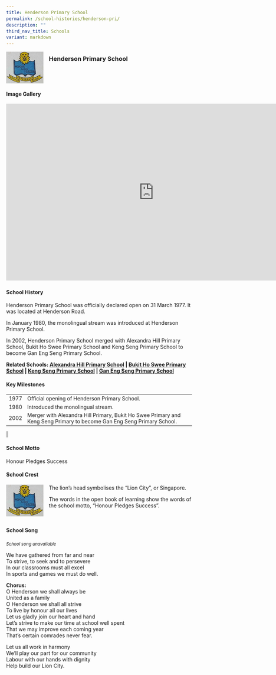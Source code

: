 ```yaml
---
title: Henderson Primary School
permalink: /school-histories/henderson-pri/
description: ""
third_nav_title: Schools
variant: markdown
---
```

<img align="left" style="width:20%;margin-right:15px;" src="/images/hendersonpri1.png">

### **Henderson Primary School**

<br clear="left">

#### **Image Gallery**
<iframe src="https://docs.google.com/presentation/d/e/2PACX-1vRQqyf5oPSshRIfpZiel-UkKqWcRA2o4mhoyfuhdB0DyPqjwfi_C5QJJESepBvaTDAju5eq0W-kZz1W/embed?start=false&amp;loop=true&amp;delayms=5000" frameborder="0" width="800" height="479" allowfullscreen="true"></iframe>


#### **School History**
Henderson Primary School was officially declared open on 31 March 1977. It was located at Henderson Road.

In January 1980, the monolingual stream was introduced at Henderson Primary School.

In 2002, Henderson Primary School merged with Alexandra Hill Primary School, Bukit Ho Swee Primary School and Keng Seng Primary School to become Gan Eng Seng Primary School.

**Related Schools: [Alexandra Hill Primary School](/school-histories/alexandra-hill-pri/) \| [Bukit Ho Swee Primary School](/school-histories/bukit-ho-swee-pri/) \| [Keng Seng Primary School](/school-histories/keng-seng-pri/) \| [Gan Eng Seng Primary School](/school-histories/gan-eng-seng-pri/)**

#### **Key Milestones**

|  |  |
|:---:|---|
| 1977 | Official opening of Henderson Primary School. |
| 1980 | Introduced the monolingual stream. |
| 2002 | Merger with Alexandra Hill Primary, Bukit Ho Swee Primary and Keng Seng Primary to become Gan Eng Seng Primary School. |
|

#### **School Motto**
Honour Pledges Success

#### **School Crest**
<img align="left" style="width:20%;margin-right:15px;" src="/images/hendersonpri1.png">

The lion’s head symbolises the “Lion City”, or Singapore.

The words in the open book of learning show the words of the school motto, “Honour Pledges Success”.

<br clear="left">

#### **School Song**
<small>*School song unavailable*</small>

We have gathered from far and near<br>
To strive, to seek and to persevere<br>
In our classrooms must all excel<br>
In sports and games we must do well.

**Chorus:**<br>
O Henderson we shall always be<br>
United as a family<br>
O Henderson we shall all strive<br>
To live by honour all our lives<br>
Let us gladly join our heart and hand<br>
Let’s strive to make our time at school well spent<br>
That we may improve each coming year<br>
That’s certain comrades never fear.

Let us all work in harmony<br>
We’ll play our part for our community<br>
Labour with our hands with dignity<br>
Help build our Lion City.